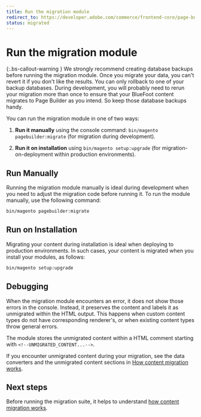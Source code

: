 ```yaml
---
title: Run the migration module
redirect_to: https://developer.adobe.com/commerce/frontend-core/page-builder/migration/run-migration-module
status: migrated
---
```


# Run the migration module

{:.bs-callout-warning }
We strongly recommend creating database backups before running the migration module. Once you migrate your data, you can't revert it if you don't like the results. You can only rollback to one of your backup databases. During development, you will probably need to rerun your migration more than once to ensure that your BlueFoot content migrates to Page Builder as you intend. So keep those database backups handy.

You can run the migration module in one of two ways:

1. **Run it manually** using the console command: `bin/magento pagebuilder:migrate` (for migration during development).

1. **Run it on installation** using `bin/magento setup:upgrade` (for migration-on-deployment within production environments).

## Run Manually

Running the migration module manually is ideal during development when you need to adjust the migration code before running it.
To run the module manually, use the following command:

```bash
bin/magento pagebuilder:migrate
```

## Run on Installation

Migrating your content during installation is ideal when deploying to production environments. In such cases, your content is migrated when you install your modules, as follows:

```bash
bin/magento setup:upgrade
```

## Debugging
When the migration module encounters an error, it does not show those errors in the console. Instead, it preserves the content and labels it as unmigrated within the HTML output. This happens when custom content types do not have corresponding renderer's, or when existing content types throw general errors.

The module stores the unmigrated content within a HTML comment starting with `<!--UNMIGRATED_CONTENT...-->`.

If you encounter unmigrated content during your migration, see the data converters and the unmigrated content sections in [How content migration works](how-content-migration-works.md).

## Next steps

Before running the migration suite, it helps to understand [how content migration works](how-content-migration-works.md).
